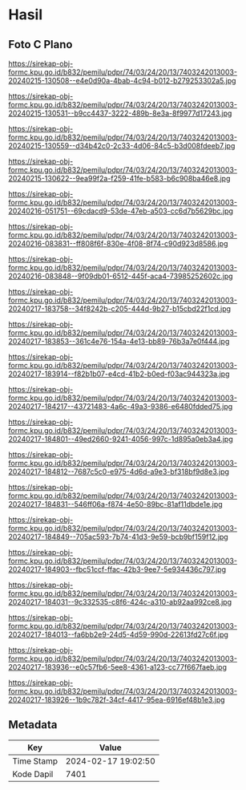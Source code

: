# Hasil

## Foto C Plano

https://sirekap-obj-formc.kpu.go.id/b832/pemilu/pdpr/74/03/24/20/13/7403242013003-20240215-130508--e4e0d90a-4bab-4c94-b012-b279253302a5.jpg

https://sirekap-obj-formc.kpu.go.id/b832/pemilu/pdpr/74/03/24/20/13/7403242013003-20240215-130531--b9cc4437-3222-489b-8e3a-8f9977d17243.jpg

https://sirekap-obj-formc.kpu.go.id/b832/pemilu/pdpr/74/03/24/20/13/7403242013003-20240215-130559--d34b42c0-2c33-4d06-84c5-b3d008fdeeb7.jpg

https://sirekap-obj-formc.kpu.go.id/b832/pemilu/pdpr/74/03/24/20/13/7403242013003-20240215-130622--9ea99f2a-f259-41fe-b583-b6c908ba46e8.jpg

https://sirekap-obj-formc.kpu.go.id/b832/pemilu/pdpr/74/03/24/20/13/7403242013003-20240216-051751--69cdacd9-53de-47eb-a503-cc6d7b5629bc.jpg

https://sirekap-obj-formc.kpu.go.id/b832/pemilu/pdpr/74/03/24/20/13/7403242013003-20240216-083831--ff808f6f-830e-4f08-8f74-c90d923d8586.jpg

https://sirekap-obj-formc.kpu.go.id/b832/pemilu/pdpr/74/03/24/20/13/7403242013003-20240216-083848--9f09db01-6512-445f-aca4-73985252602c.jpg

https://sirekap-obj-formc.kpu.go.id/b832/pemilu/pdpr/74/03/24/20/13/7403242013003-20240217-183758--34f8242b-c205-444d-9b27-b15cbd22f1cd.jpg

https://sirekap-obj-formc.kpu.go.id/b832/pemilu/pdpr/74/03/24/20/13/7403242013003-20240217-183853--361c4e76-154a-4e13-bb89-76b3a7e0f444.jpg

https://sirekap-obj-formc.kpu.go.id/b832/pemilu/pdpr/74/03/24/20/13/7403242013003-20240217-183914--f82b1b07-e4cd-41b2-b0ed-f03ac944323a.jpg

https://sirekap-obj-formc.kpu.go.id/b832/pemilu/pdpr/74/03/24/20/13/7403242013003-20240217-184217--43721483-4a6c-49a3-9386-e6480fdded75.jpg

https://sirekap-obj-formc.kpu.go.id/b832/pemilu/pdpr/74/03/24/20/13/7403242013003-20240217-184801--49ed2660-9241-4056-997c-1d895a0eb3a4.jpg

https://sirekap-obj-formc.kpu.go.id/b832/pemilu/pdpr/74/03/24/20/13/7403242013003-20240217-184812--7687c5c0-e975-4d6d-a9e3-bf318bf9d8e3.jpg

https://sirekap-obj-formc.kpu.go.id/b832/pemilu/pdpr/74/03/24/20/13/7403242013003-20240217-184831--546ff06a-f874-4e50-89bc-81af11dbde1e.jpg

https://sirekap-obj-formc.kpu.go.id/b832/pemilu/pdpr/74/03/24/20/13/7403242013003-20240217-184849--705ac593-7b74-41d3-9e59-bcb9bf159f12.jpg

https://sirekap-obj-formc.kpu.go.id/b832/pemilu/pdpr/74/03/24/20/13/7403242013003-20240217-184903--fbc51ccf-ffac-42b3-9ee7-5e934436c797.jpg

https://sirekap-obj-formc.kpu.go.id/b832/pemilu/pdpr/74/03/24/20/13/7403242013003-20240217-184031--9c332535-c8f6-424c-a310-ab92aa992ce8.jpg

https://sirekap-obj-formc.kpu.go.id/b832/pemilu/pdpr/74/03/24/20/13/7403242013003-20240217-184013--fa6bb2e9-24d5-4d59-990d-22613fd27c6f.jpg

https://sirekap-obj-formc.kpu.go.id/b832/pemilu/pdpr/74/03/24/20/13/7403242013003-20240217-183936--e0c57fb6-5ee8-4361-a123-cc77f667faeb.jpg

https://sirekap-obj-formc.kpu.go.id/b832/pemilu/pdpr/74/03/24/20/13/7403242013003-20240217-183926--1b9c782f-34cf-4417-95ea-6916ef48b1e3.jpg


## Metadata

| Key        | Value               |
| ---------- | ------------------- |
| Time Stamp | 2024-02-17 19:02:50 |
| Kode Dapil | 7401                |



